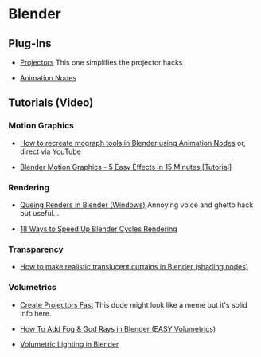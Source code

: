 # Blender #

## Plug-Ins ##
* [Projectors](https://github.com/Ocupe/Projectors)
This one simplifies the projector hacks

* [Animation Nodes](https://github.com/JacquesLucke/animation_nodes)


## Tutorials (Video) ##

### Motion Graphics ###

* [How to recreate mograph tools in Blender using Animation Nodes](https://lesterbanks.com/2020/02/how-to-recreate-mograph-tools-in-blender-with-animation-nodes/) or, direct via [YouTube](https://www.youtube.com/watch?v=0TVGnTiYhwQ)

* [Blender Motion Graphics - 5 Easy Effects in 15 Minutes [Tutorial]](https://m.youtube.com/watch?v=AONniAlLjLg)

### Rendering ###

* [Queing Renders in Blender (Windows)](https://www.youtube.com/watch?v=WBaFvhPhIZw)
Annoying voice and ghetto hack but useful...

* [18 Ways to Speed Up Blender Cycles Rendering](https://www.youtube.com/watch?v=8gSyEpt4-60)

### Transparency ###
* [How to make realistic translucent curtains in Blender (shading nodes)](https://www.youtube.com/watch?v=UDx8K-rbt_E)


### Volumetrics ###

* [Create Projectors Fast](https://www.youtube.com/watch?v=adahnQCqmw0)
This dude might look like a meme but it's solid info here.

* [How To Add Fog & God Rays in Blender (EASY Volumetrics)](https://www.youtube.com/watch?v=jYym08606mw)

* [Volumetric Lighting in Blender](https://www.youtube.com/watch?v=AXjE-t6dFZ8)


